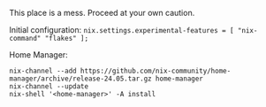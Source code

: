 This place is a mess. Proceed at your own caution.

Initial configuration:
`nix.settings.experimental-features = [ "nix-command" "flakes" ];`

Home Manager:
```
nix-channel --add https://github.com/nix-community/home-manager/archive/release-24.05.tar.gz home-manager
nix-channel --update
nix-shell '<home-manager>' -A install
```
